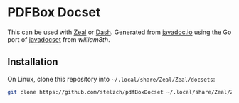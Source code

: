 # PDFBox Docset

This can be used with [Zeal](https://github.com/zealdocs/zeal) or [Dash](https://kapeli.com/dash).
Generated from [javadoc.io](https://javadoc.io/doc/org.apache.pdfbox/pdfbox/3.0.0-alpha2/index.html) using the Go port of [javadocset](https://github.com/william8th/javadocset/) from _william8th_.

## Installation
On Linux, clone this repository into `~/.local/share/Zeal/Zeal/docsets`:

```sh
git clone https://github.com/stelzch/pdfBoxDocset ~/.local/share/Zeal/Zeal/docsets/PDFBox.docset
```
